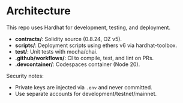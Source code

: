 # Architecture

This repo uses Hardhat for development, testing, and deployment.

- **contracts/**: Solidity source (0.8.24, OZ v5).
- **scripts/**: Deployment scripts using ethers v6 via hardhat-toolbox.
- **test/**: Unit tests with mocha/chai.
- **.github/workflows/**: CI to compile, test, and lint on PRs.
- **.devcontainer/**: Codespaces container (Node 20).

Security notes:
- Private keys are injected via `.env` and never committed.
- Use separate accounts for development/testnet/mainnet.

